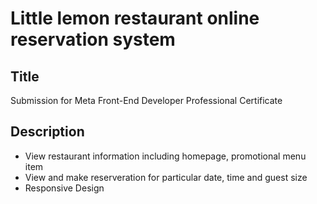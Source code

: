 # Little lemon restaurant online reservation system

## Title
Submission for Meta Front-End Developer Professional Certificate

## Description
* View restaurant information including homepage, promotional menu item
* View and make reserveration for particular date, time and guest size
* Responsive Design